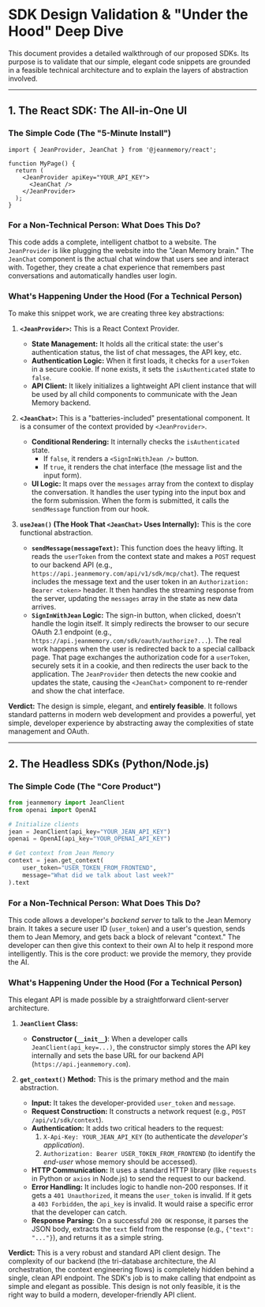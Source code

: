 # SDK Design Validation & "Under the Hood" Deep Dive

This document provides a detailed walkthrough of our proposed SDKs. Its purpose is to validate that our simple, elegant code snippets are grounded in a feasible technical architecture and to explain the layers of abstraction involved.

---

## 1. The React SDK: The All-in-One UI

### The Simple Code (The "5-Minute Install")

```tsx
import { JeanProvider, JeanChat } from '@jeanmemory/react';

function MyPage() {
  return (
    <JeanProvider apiKey="YOUR_API_KEY">
      <JeanChat />
    </JeanProvider>
  );
}
```

### For a Non-Technical Person: What Does This Do?

This code adds a complete, intelligent chatbot to a website. The `JeanProvider` is like plugging the website into the "Jean Memory brain." The `JeanChat` component is the actual chat window that users see and interact with. Together, they create a chat experience that remembers past conversations and automatically handles user login.

### What's Happening Under the Hood (For a Technical Person)

To make this snippet work, we are creating three key abstractions:

1.  **`<JeanProvider>`:** This is a React Context Provider.
    *   **State Management:** It holds all the critical state: the user's authentication status, the list of chat messages, the API key, etc.
    *   **Authentication Logic:** When it first loads, it checks for a `userToken` in a secure cookie. If none exists, it sets the `isAuthenticated` state to `false`.
    *   **API Client:** It likely initializes a lightweight API client instance that will be used by all child components to communicate with the Jean Memory backend.

2.  **`<JeanChat>`:** This is a "batteries-included" presentational component. It is a consumer of the context provided by `<JeanProvider>`.
    *   **Conditional Rendering:** It internally checks the `isAuthenticated` state.
        *   If `false`, it renders a `<SignInWithJean />` button.
        *   If `true`, it renders the chat interface (the message list and the input form).
    *   **UI Logic:** It maps over the `messages` array from the context to display the conversation. It handles the user typing into the input box and the form submission. When the form is submitted, it calls the `sendMessage` function from our hook.

3.  **`useJean()` (The Hook That `<JeanChat>` Uses Internally):** This is the core functional abstraction.
    *   **`sendMessage(messageText)`:** This function does the heavy lifting. It reads the `userToken` from the context state and makes a `POST` request to our backend API (e.g., `https://api.jeanmemory.com/api/v1/sdk/mcp/chat`). The request includes the message text and the user token in an `Authorization: Bearer <token>` header. It then handles the streaming response from the server, updating the `messages` array in the state as new data arrives.
    *   **`SignInWithJean` Logic:** The sign-in button, when clicked, doesn't handle the login itself. It simply redirects the browser to our secure OAuth 2.1 endpoint (e.g., `https://api.jeanmemory.com/sdk/oauth/authorize?...`). The real work happens when the user is redirected back to a special callback page. That page exchanges the authorization code for a `userToken`, securely sets it in a cookie, and then redirects the user back to the application. The `JeanProvider` then detects the new cookie and updates the state, causing the `<JeanChat>` component to re-render and show the chat interface.

**Verdict:** The design is simple, elegant, and **entirely feasible**. It follows standard patterns in modern web development and provides a powerful, yet simple, developer experience by abstracting away the complexities of state management and OAuth.

---

## 2. The Headless SDKs (Python/Node.js)

### The Simple Code (The "Core Product")

```python
from jeanmemory import JeanClient
from openai import OpenAI

# Initialize clients
jean = JeanClient(api_key="YOUR_JEAN_API_KEY")
openai = OpenAI(api_key="YOUR_OPENAI_API_KEY")

# Get context from Jean Memory
context = jean.get_context(
    user_token="USER_TOKEN_FROM_FRONTEND",
    message="What did we talk about last week?"
).text
```

### For a Non-Technical Person: What Does This Do?

This code allows a developer's *backend server* to talk to the Jean Memory brain. It takes a secure user ID (`user_token`) and a user's question, sends them to Jean Memory, and gets back a block of relevant "context." The developer can then give this context to their own AI to help it respond more intelligently. This is the core product: we provide the memory, they provide the AI.

### What's Happening Under the Hood (For a Technical Person)

This elegant API is made possible by a straightforward client-server architecture.

1.  **`JeanClient` Class:**
    *   **Constructor (`__init__`)**: When a developer calls `JeanClient(api_key=...)`, the constructor simply stores the API key internally and sets the base URL for our backend API (`https://api.jeanmemory.com`).

2.  **`get_context()` Method:** This is the primary method and the main abstraction.
    *   **Input:** It takes the developer-provided `user_token` and `message`.
    *   **Request Construction:** It constructs a network request (e.g., `POST /api/v1/sdk/context`).
    *   **Authentication:** It adds two critical headers to the request:
        1.  `X-Api-Key: YOUR_JEAN_API_KEY` (to authenticate the *developer's application*).
        2.  `Authorization: Bearer USER_TOKEN_FROM_FRONTEND` (to identify the *end-user* whose memory should be accessed).
    *   **HTTP Communication:** It uses a standard HTTP library (like `requests` in Python or `axios` in Node.js) to send the request to our backend.
    *   **Error Handling:** It includes logic to handle non-200 responses. If it gets a `401 Unauthorized`, it means the `user_token` is invalid. If it gets a `403 Forbidden`, the `api_key` is invalid. It would raise a specific error that the developer can catch.
    *   **Response Parsing:** On a successful `200 OK` response, it parses the JSON body, extracts the `text` field from the response (e.g., `{"text": "..."}`), and returns it as a simple string.

**Verdict:** This is a very robust and standard API client design. The complexity of our backend (the tri-database architecture, the AI orchestration, the context engineering flows) is completely hidden behind a single, clean API endpoint. The SDK's job is to make calling that endpoint as simple and elegant as possible. This design is not only feasible, it is the right way to build a modern, developer-friendly API client.
